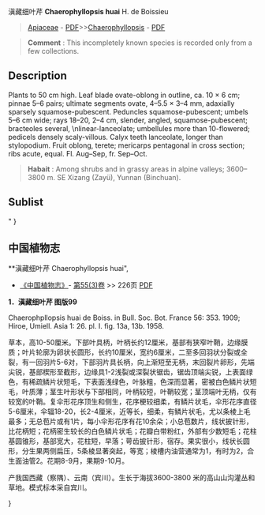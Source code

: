 滇藏细叶芹 **Chaerophyllopsis huai** H. de Boissieu

> [Apiaceae](http://www.iplant.cn/info/Apiaceae?t=foc) - [PDF](http://www.iplant.cn/foc/pdf/Apiaceae.pdf)>>[Chaerophyllopsis](http://www.iplant.cn/info/Chaerophyllopsis?t=foc) - [PDF](http://www.iplant.cn/foc/pdf/Chaerophyllopsis.pdf)

> **Comment** : 
> This incompletely known species is recorded only from a few collections.

## Description

Plants to 50 cm high. Leaf blade ovate-oblong in outline, ca. 10 × 6 cm; pinnae 5–6 pairs; ultimate segments ovate, 4–5.5 × 3–4 mm, adaxially sparsely squamose-pubescent. Peduncles squamose-pubescent; umbels 5–6 cm wide; rays 18–20, 2–4 cm, slender, angled, squamose-pubescent; bracteoles several,  &#x0D;\nlinear-lanceolate; umbellules more than 10-flowered; pedicels densely scaly-villous. Calyx teeth lanceolate, longer than stylopodium. Fruit oblong, terete; mericarps pentagonal in cross section; ribs acute, equal. Fl. Aug–Sep, fr. Sep–Oct.

> **Habait** : 
> Among shrubs and in grassy areas in alpine valleys; 3600–3800 m. SE Xizang (Zayü), Yunnan (Binchuan).

## Sublist
"
}
## 中国植物志

**滇藏细叶芹 Chaerophyllopsis huai",

* [《中国植物志》](http://www.iplant.cn/frps)- [第55(3)卷](http://www.iplant.cn/frps/vol/55(3)) >> 226页 [PDF](http://www.iplant.cn/frps/pdf/55(3)/226.pdf)

**1．滇藏细叶芹 图版99**

Chaerophpllopsis huai de Boiss. in Bull. Soc. Bot. France 56: 353. 1909; Hiroe, Umiell. Asia 1: 26. pl. I. fig. 13a, 13b. 1958.

草本，高10-50厘米。下部叶具柄，叶柄长约12厘米，基部有狭窄叶鞘，边缘膜质；叶片轮廓为卵状长圆形，长约10厘米，宽约6厘米，二至多回羽状分裂或全裂，有一回羽片5-6对，下部羽片具长柄，向上渐短至无柄，末回裂片卵形，先端尖锐，基部楔形至截形，边缘具1-2浅裂或深裂状锯齿，锯齿顶端尖锐，上表面绿色，有稀疏鳞片状短毛，下表面浅绿色，叶脉粗，色深而显著，密被白色鳞片状短毛，叶质薄；茎生叶形状与下部相同，叶柄较短，叶鞘较宽；茎顶端叶无柄，仅有较宽的叶鞘。复伞形花序顶生和侧生，花序梗较细柔，有鳞片状毛，伞形花序直径5-6厘米，伞辐18-20，长2-4厘米，近等长，细柔，有鳞片状毛，尤以条棱上毛最多；无总苞片或有1片，每小伞形花序有花10余朵；小总苞数片，线状披针形，比花柄短；花柄密生较长的白色鳞片状毛；花瓣白带粉红，外部有少数短毛；花柱基圆锥形，基部宽大，花柱短，早落；萼齿披针形，宿存。果实很小，线状长圆形，分生果两侧扁压，5条棱显著突起，等宽；棱槽内油营通常为1，有时为2，合生面油管2。花期8-9月，果期9-10月。

产我国西藏（察隅）、云南（宾川）。生长于海拔3600-3800 米的高山山沟灌丛和草地。模式标本采自宾川。

}
